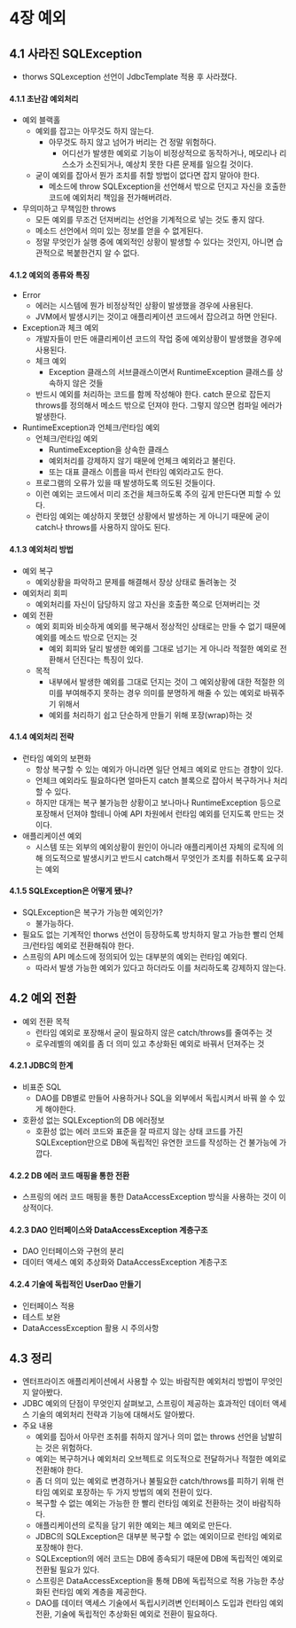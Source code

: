 # 4장 예외

## 4.1 사라진 SQLException
- thorws SQLexception 선언이 JdbcTemplate 적용 후 사라졌다.

#### 4.1.1 초난감 예외처리
- 예외 블랙홀
  - 예외를 잡고는 아무것도 하지 않는다.
    - 아무것도 하지 않고 넘어가 버리는 건 정말 위험하다.
      - 어디선가 발생한 예외로 기능이 비정상적으로 동작하거나, 메모리나 리스소가 소진되거나, 예상치 못한 다른 문제를 일으킬 것이다.
  - 굳이 예외를 잡아서 뭔가 조치를 취할 방법이 없다면 잡지 말아야 한다.
    - 메소드에 throw SQLException을 선언해서 밖으로 던지고 자신을 호출한 코드에 예외처리 책임을 전가해버려라.
- 무의미하고 무책임한 throws
  - 모든 예외를 무조건 던져버리는 선언을 기계적으로 넣는 것도 좋지 않다.
  - 메소드 선언에서 의미 있는 정보를 얻을 수 없게된다.
  - 정말 무엇인가 실행 중에 예외적인 상황이 발생할 수 있다는 것인지, 아니면 습관적으로 복붙한건지 알 수 없다.

#### 4.1.2 예외의 종류와 특징
- Error
  - 에러는 시스템에 뭔가 비정상적인 상황이 발생했을 경우에 사용된다.
  - JVM에서 발생시키는 것이고 애플리케이션 코드에서 잡으려고 하면 안된다.
- Exception과 체크 예외
  - 개발자들이 만든 애클리케이션 코드의 작업 중에 예외상황이 발생했을 경우에 사용된다.
  - 체크 예외
    - Exception 클래스의 서브클래스이면서 RuntimeException 클래스를 상속하지 않은 것들
  - 반드시 예외를 처리하는 코드를 함께 작성해야 한다. catch 문으로 잡든지 throws를 정의해서 메소드 밖으로 던져야 한다. 그렇지 않으면 컴파일 에러가 발생한다.
- RuntimeException과 언체크/런타임 예외
  - 언체크/런타임 예외
    - RuntimeException을 상속한 클래스
    - 예외처리를 강제하지 않기 때문에 언체크 예외라고 불린다.
    - 또는 대표 클래스 이름을 따서 런타임 예외라고도 한다.
  - 프로그램의 오류가 있을 때 발생하도록 의도된 것들이다.
  - 이런 예외는 코드에서 미리 조건을 체크하도록 주의 깊게 만든다면 피할 수 있다.
  - 런타임 예외는 예상하지 못했던 상황에서 발생하는 게 아니기 때문에 굳이 catch나 throws를 사용하지 않아도 된다.

#### 4.1.3 예외처리 방법
- 예외 복구
  - 예외상황을 파악하고 문제를 해결해서 장상 상태로 돌려놓는 것
- 예외처리 회피
  - 예외처리를 자신이 담당하지 않고 자신을 호출한 쪽으로 던져버리는 것
- 예외 전환
  - 예외 회피와 비슷하게 예외를 복구해서 정상적인 상태로는 만들 수 없기 때문에 예외를 메소드 밖으로 던지는 것
    - 예외 회피와 달리 발생한 예외를 그대로 넘기는 게 아니라 적절한 예외로 전환해서 던진다는 특징이 있다.
  - 목적
    - 내부에서 발생한 예외를 그대로 던지는 것이 그 예외상황에 대한 적절한 의미를 부여해주지 못하는 경우 의미를 분명하게 해줄 수 있는 예외로 바꿔주기 위해서
    - 예외를 처리하기 쉽고 단순하게 만들기 위해 포장(wrap)하는 것

#### 4.1.4 예외처리 전략
- 런타임 예외의 보편화
  - 항상 복구할 수 있는 예외가 아니라면 일단 언체크 예외로 만드는 경향이 있다.
  - 언체크 예외라도 필요하다면 얼마든지 catch 블록으로 잡아서 복구하거나 처리할 수 있다.
  - 하지만 대개는 복구 불가능한 상황이고 보나마나 RuntimeException 등으로 포장해서 던져야 할테니 아예 API 차원에서 런타임 예외를 던지도록 만드는 것이다.
- 애플리케이션 예외
  - 시스템 또는 외부의 예외상황이 원인이 아니라 애플리케이션 자체의 로직에 의해 의도적으로 발생시키고 반드시 catch해서 무엇인가 조치를 취하도록 요구히는 예외

#### 4.1.5 SQLException은 어떻게 됐나?
- SQLException은 복구가 가능한 예외인가?
  - 불가능하다.
- 필요도 없는 기계적인 thorws 선언이 등장하도록 방치하지 말고 가능한 빨리 언체크/런타임 예외로 전환해줘야 한다.
- 스프링의 API 메소드에 정의되어 있는 대부분의 예외는 런타임 예외다.
  - 따라서 발생 가능한 예외가 있다고 하더라도 이를 처리하도록 강제하지 않는다.

## 4.2 예외 전환
- 예외 전환 목적
  - 런타임 예외로 포장해서 굳이 필요하지 않은 catch/throws를 줄여주는 것
  - 로우레벨의 예외를 좀 더 의미 있고 추상화된 예외로 바꿔서 던져주는 것

#### 4.2.1 JDBC의 한계
- 비표준 SQL
  - DAO를 DB별로 만들어 사용하거나 SQL을 외부에서 독립시켜서 바꿔 쓸 수 있게 해야한다.
- 호환성 없는 SQLException의 DB 에러정보
  - 호환성 없는 에러 코드와 표준을 잘 따르지 않는 상태 코드를 가진 SQLException만으로 DB에 독립적인 유연한 코드를 작성하는 건 불가능에 가깝다.

#### 4.2.2 DB 에러 코드 매핑을 통한 전환
- 스프링의 에러 코드 매핑을 통한 DataAccessException 방식을 사용하는 것이 이상적이다.

#### 4.2.3 DAO 인터페이스와 DataAccessException 계층구조
- DAO 인터페이스와 구현의 분리
- 데이터 액세스 예외 추상화와 DataAccessException 계층구조

#### 4.2.4 기술에 독립적인 UserDao 만들기
- 인터페이스 적용
- 테스트 보완
- DataAccessException 활용 시 주의사항

## 4.3 정리
- 엔터프라이즈 애플리케이션에서 사용할 수 있는 바람직한 예외처리 방법이 무엇인지 알아봤다.
- JDBC 예외의 단점이 무엇인지 살펴보고, 스프링이 제공하는 효과적인 데이터 액세스 기술의 예외처리 전략과 기능에 대해서도 알아봤다.
- 주요 내용
  - 예외를 집아서 아무런 조취를 취하지 않거나 의미 없는 throws 선언을 남발히는 것은 위험하다.
  - 예외는 복구하거나 예외처리 오브젝트로 의도적으로 전달하거나 적절한 예외로 전환해야 한다.
  - 좀 더 의미 있는 예외로 변경하거나 불필요한 catch/throws를 피하기 위해 런타임 예외로 포장하는 두 가지 방법의 예외 전환이 있다.
  - 복구할 수 없는 예외는 가능한 한 빨리 런타임 예외로 전환하는 것이 바람직하다.
  - 애플리케이션의 로직을 담기 위한 예외는 체크 예외로 만든다.
  - JDBC의 SQLException은 대부분 복구할 수 없는 예외이므로 런타임 예외로 포장해야 한다.
  - SQLException의 에러 코드는 DB에 종속되기 때문에 DB에 독립적인 예외로 전환될 필요가 있다.
  - 스프링은 DataAccessException을 통해 DB에 독립적으로 적용 가능한 추상화된 런타임 예외 계층을 제공한다.
  - DAO를 데이터 액세스 기술에서 독립시키려변 인터페이스 도입과 런타임 예외 전환, 기술에 독립적인 추상화된 예외로 전환이 필요하다.
